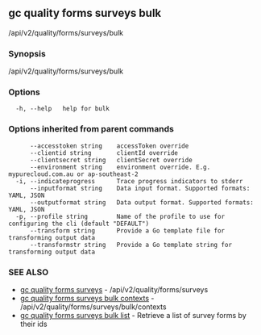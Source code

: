 ## gc quality forms surveys bulk

/api/v2/quality/forms/surveys/bulk

### Synopsis

/api/v2/quality/forms/surveys/bulk

### Options

```
  -h, --help   help for bulk
```

### Options inherited from parent commands

```
      --accesstoken string    accessToken override
      --clientid string       clientId override
      --clientsecret string   clientSecret override
      --environment string    environment override. E.g. mypurecloud.com.au or ap-southeast-2
  -i, --indicateprogress      Trace progress indicators to stderr
      --inputformat string    Data input format. Supported formats: YAML, JSON
      --outputformat string   Data output format. Supported formats: YAML, JSON
  -p, --profile string        Name of the profile to use for configuring the cli (default "DEFAULT")
      --transform string      Provide a Go template file for transforming output data
      --transformstr string   Provide a Go template string for transforming output data
```

### SEE ALSO

* [gc quality forms surveys](gc_quality_forms_surveys.html)	 - /api/v2/quality/forms/surveys
* [gc quality forms surveys bulk contexts](gc_quality_forms_surveys_bulk_contexts.html)	 - /api/v2/quality/forms/surveys/bulk/contexts
* [gc quality forms surveys bulk list](gc_quality_forms_surveys_bulk_list.html)	 - Retrieve a list of survey forms by their ids


